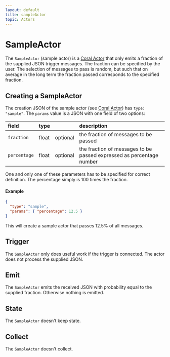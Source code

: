 ```yaml
---
layout: default
title: sampleActor
topic: Actors
---
```

<!--
   Licensed to the Apache Software Foundation (ASF) under one or more
   contributor license agreements.  See the NOTICE file distributed with
   this work for additional information regarding copyright ownership.
   The ASF licenses this file to You under the Apache License, Version 2.0
   (the "License"); you may not use this file except in compliance with
   the License.  You may obtain a copy of the License at

       http://www.apache.org/licenses/LICENSE-2.0

   Unless required by applicable law or agreed to in writing, software
   distributed under the License is distributed on an "AS IS" BASIS,
   WITHOUT WARRANTIES OR CONDITIONS OF ANY KIND, either express or implied.
   See the License for the specific language governing permissions and
   limitations under the License.
-->

# SampleActor
The `SampleActor` (sample actor) is a [Coral Actor](/actors/overview/) that only emits a fraction of the supplied JSON trigger messages. The fraction can be specified by the user. The selection of messages to pass is random, but such that on average in the long term the fraction passed corresponds to the specified fraction.

## Creating a SampleActor
The creation JSON of the sample actor (see [Coral Actor](/actors/overview/)) has `type: "sample"`.
The `params` value is a JSON with one field of two options:

field  | type |    | description
:----- | :---- | :--- | :------------
`fraction` | float| optional| the fraction of messages to be passed
`percentage` | float| optional| the fraction of messages to be passed expressed as percentage number

One and only one of these parameters has to be specified for correct definition. The percentage simply is 100 times the fraction.

#### Example
```json
{
  "type": "sample",
  "params": { "percentage": 12.5 }
}
```
This will create a sample actor that passes 12.5% of all messages.

## Trigger
The `SampleActor` only does useful work if the trigger is connected.
The actor does not process the supplied JSON.

## Emit
The `SampleActor` emits the received JSON with probability equal to the supplied fraction.
Otherwise nothing is emitted.

## State
The `SampleActor` doesn't keep state.

## Collect
The `SampleActor` doesn't collect.
